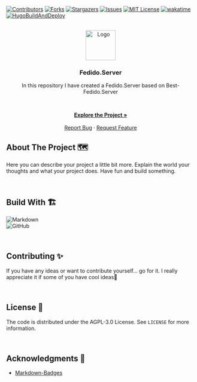 [![Contributors][contributors-shield]][contributors-url]
[![Forks][forks-shield]][forks-url]
[![Stargazers][stars-shield]][stars-url]
[![Issues][issues-shield]][issues-url]
[![MIT License][license-shield]][license-url]
[![wakatime](https://wakatime.com/badge/github/LNA-DEV/Fedido.Server.svg?style=for-the-badge&logo=appveyor)](https://wakatime.com/badge/github/LNA-DEV/Fedido.Server.svg?style=for-the-badge&logo=appveyor)
[![HugoBuildAndDeploy](https://img.shields.io/github/actions/workflow/status/LNA-DEV/Fedido.Server/Build.yaml?style=for-the-badge)](https://github.com/LNA-DEV/Fedido.Server/actions/workflows/Build.yaml)

<!-- PROJECT LOGO -->
<br/>
<div align="center">
  <a href="https://github.com/lna-dev/Fedido.Server">
    <img src="https://fachinformatikerpruefungsvorbereitung.de/Assets/Images/Pingüino-Square.png" alt="Logo" width="80" height="80">
  </a>

<!-- TODO Change the project name -->

### Fedido.Server

<!-- TODO Change the description -->
In this repository I have created a Fedido.Server based on Best-Fedido.Server

<p align="center">

<br />

<!-- TODO Change the Link for Project, Bug and Feature -->
<a href="https://lna-dev.com"><strong>Explore the Project »</strong></a>
<br />
<br />
<a href="https://github.com/lna-dev/Fedido.Server/issues">Report Bug</a>
·
<a href="https://github.com/lna-dev/Fedido.Server/issues">Request Feature</a>
  </p>
</div>

<!-- ABOUT THE PROJECT -->

## About The Project 🗺️

<!-- TODO Tell the world about your project -->
Here you can describe your project a little bit more. Explain the world your thoughts and what your project does. Have
fun and build something.

<br>

## Build With 🏗️

<!-- TODO Go to https://github.com/Ileriayo/markdown-badges and search for a fitting batch🙃 -->

![Markdown](https://img.shields.io/badge/markdown-%23000000.svg?style=for-the-badge&logo=markdown&logoColor=white)  
![GitHub](https://img.shields.io/badge/github-%23121011.svg?style=for-the-badge&logo=github&logoColor=white)

<br>

<!-- CONTRIBUTING -->

## Contributing ✨

<!-- TODO Customize the contributing text -->
If you have any ideas or want to contribute yourself... go for it. I really appreciate it if some of you have cool
ideas🚀

<br>

<!-- LICENSE -->

## License 📝

The code is distributed under the AGPL-3.0 License. See `LICENSE` for more information.

<br>

<!-- ACKNOWLEDGMENTS -->

## Acknowledgments 🙏

- [Markdown-Badges](https://github.com/Ileriayo/markdown-badges)

<!-- MARKDOWN LINKS & IMAGES -->

[contributors-shield]: https://img.shields.io/github/contributors/lna-dev/Fedido.Server.svg?style=for-the-badge

[contributors-url]: https://github.com/lna-dev/Fedido.Server/graphs/contributors

[forks-shield]: https://img.shields.io/github/forks/lna-dev/Fedido.Server.svg?style=for-the-badge

[forks-url]: https://github.com/lna-dev/Fedido.Server/network/members

[stars-shield]: https://img.shields.io/github/stars/lna-dev/Fedido.Server.svg?style=for-the-badge

[stars-url]: https://github.com/lna-dev/Fedido.Server/stargazers

[issues-shield]: https://img.shields.io/github/issues/lna-dev/Fedido.Server.svg?style=for-the-badge

[issues-url]: https://github.com/lna-dev/Fedido.Server/issues

[license-shield]: https://img.shields.io/github/license/lna-dev/Fedido.Server.svg?style=for-the-badge

[license-url]: https://github.com/lna-dev/Fedido.Server/blob/master/LICENSE
